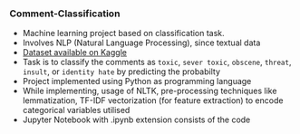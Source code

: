 ### Comment-Classification
- Machine learning project based on classification task. 
- Involves NLP (Natural Language Processing), since textual data
- [Dataset available on Kaggle](https://www.kaggle.com/c/jigsaw-toxic-comment-classification-challenge/data)
- Task is to classify the comments as `toxic`, `sever toxic`, `obscene`, `threat`, `insult`, or `identity hate` by predicting the probabilty
- Project implemented using Python as programming language
- While implementing, usage of NLTK, pre-processing techniques like lemmatization, TF-IDF vectorization (for feature extraction) to encode categorical variables utilised
- Jupyter Notebook with .ipynb extension consists of the code
